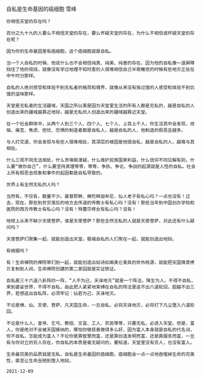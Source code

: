 自私是生命基因的癌细胞
雪峰

    你相信天堂的存在吗？

    百分之九十九的人要么不相信天堂的存在，要么怀疑天堂的存在，为什么不相信或怀疑天堂的存在呢？

    因为你的生命基因里有癌细胞，这个癌细胞就是自私。

    当一个人自私的时候，他说什么也不会相信纯真、纯美、纯善的存在，因为他的自私像一道屏障挡住了他的视线，就像没有学过地理不知时差的人很难相信自己半夜睡觉的时候有些地方正处在中午时分那样。

    自私的人绝对感受和体验不到无私者的格局和境界，就像从来没有挨过饿的人感受和体验不到饥饿的滋味那样。

    天堂是无私者的生活疆域，天国之所以美是因为天堂里生活的所有人都是无私的，越是自私的人创造出来的疆域越靠近地狱，越是无私的人创造出来的疆域越靠近天堂。

    在一个社会群体中，从两个人到三个人、四个人、七个人、上百上千人，你生活其中会发现，烦恼、痛苦、焦虑、担忧、恐惧的制造者都是自私人，越是自私的人，他制造的假恶丑越多。

    与人打交道，你会发现与有些人很难相处，其深层的根因是他很自私，越是自私的人，越难与其相处。

    什么三观不同无法相处，什么贪嗔痴漫疑，什么维护民族国家利益，什么信仰不同见解有别，什么要“做你自己”，什么要坚持真理等等，等等，争执、争论、争战的起源就是人性的自私。社会上所有假恶丑现象和事件的起因都是自私导致的。

    世界上有全然无私的人吗？

    当然有，不仅有，数量不少。基督耶稣、佛陀释迦牟尼、仙人老子有私心吗？一点也没有！过去，现在，那些到贫穷落后的地方去传道的传教士有私心吗？没有！那些当年到中国创办学校和医院的西方传教士有私心吗？没有！特蕾莎修女有私心吗？没有！

    地球上从来不缺少天使菩萨。谁是天使菩萨？那些全然无私的人就是天使菩萨，对此还有什么疑问吗？

    天使菩萨们聚集一起，就能创造出天堂。极端自私的人们聚在一起，就能创造出地狱。

    有根据吗？

    有！生命禅院的禅院草们到一起，就能创造出如诗如画美仑美奂的世外桃源，就能把天国情景拷贝复制到人间，生命禅院创建的第二家园就是实证铁证。

    自私是三十六道八卦阵的一阵，“人不为己，天诛地灭”就是一个阵法，降生为人，不得不自私，来到婆娑世界，不得不自私，由此把人紧紧地束缚在自私的阵法里逃不出六道轮回，超越不出三界，若想逃出自私阵，必须牢记：仙若为己，天诛地灭。

    不论是佛、仙、天使、菩萨、凡天国生命，一旦自私，必将天诛地灭，必将打下凡尘堕入六道轮回。

    不论是什么人，皇帝、乞丐、教授、文盲、工人、农民等等，只要无私，必进入天堂。但是，富人，你是绝对不会被天国接纳的，哪怕你做慈善做得多么好，因为富人本身就是自私的代名词，你不自私，怎能成为富人？不论你是靠智慧而富，还是靠创造发明而富，还是靠服务而富，一旦有与你对立的穷人存在，你自私的本质是毫无疑问的，要知道，天堂里没有穷人，也没有富人。

    生命最完美的品质就是无私，自私是生命基因的癌细胞，癌细胞会一点一点地吞噬掉生命的完美性，直至让生命丑陋到堕入地狱。

    2021-12-09



